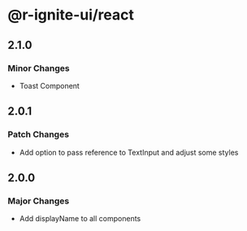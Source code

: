 # @r-ignite-ui/react

## 2.1.0

### Minor Changes

- Toast Component

## 2.0.1

### Patch Changes

- Add option to pass reference to TextInput and adjust some styles

## 2.0.0

### Major Changes

- Add displayName to all components
